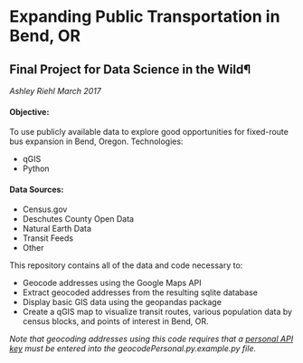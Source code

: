 # Expanding Public Transportation in Bend, OR
## Final Project for Data Science in the Wild¶
*Ashley Riehl*
*March 2017*

#### Objective:
To use publicly available data to explore good opportunities for fixed-route bus expansion in Bend, Oregon.
Technologies:
* qGIS
* Python

#### Data Sources:
* Census.gov
* Deschutes County Open Data
* Natural Earth Data
* Transit Feeds
* Other

This repository contains all of the data and code necessary to:
* Geocode addresses using the Google Maps API
* Extract geocoded addresses from the resulting sqlite database
* Display basic GIS data using the geopandas package
* Create a qGIS map to visualize transit routes, various population data by census blocks, and points of interest in Bend, OR.

*Note that geocoding addresses using this code requires that a [personal API key](https://developers.google.com/maps/documentation/geocoding/start) must be entered into the geocodePersonal.py.example.py file.*
